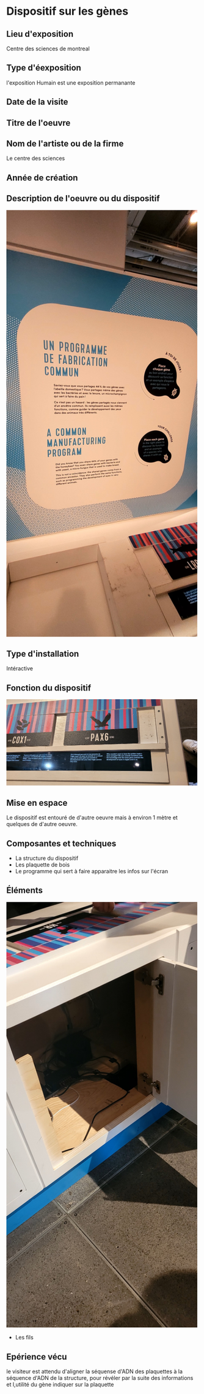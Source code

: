 # Dispositif sur les gènes
## Lieu d'exposition
Centre des sciences de montreal
## Type d'éexposition
l'exposition Humain est une exposition permanante
## Date de la visite
## Titre de l'oeuvre 
## Nom de l'artiste ou de la firme
Le centre des sciences
## Année de création 
## Description de l'oeuvre ou du dispositif
<img src="medias/description.jpg" width="500px"></img>
## Type d'installation
Intéractive 
## Fonction du dispositif
<img src="medias/centre_des_sciences_plaquette.jpg" width="500px"></img>
## Mise en espace
Le dispositif est entouré de d'autre oeuvre mais à environ 1 mètre et quelques de d'autre oeuvre.

## Composantes et techniques
- La structure du dispositif
- Les plaquette de bois 
- Le programme qui sert à faire apparaitre les infos sur l'écran
## Éléments 
<img src="medias/centre_des_sciences_fil.jpg" width="500px"></img>
- Les fils 

## Epérience vécu
le visiteur est attendu d'aligner la séquense d'ADN des plaquettes à la séquence d'ADN de la structure, pour révéler par la suite des informations et l,utilité du gène indiquer sur la plaquette

